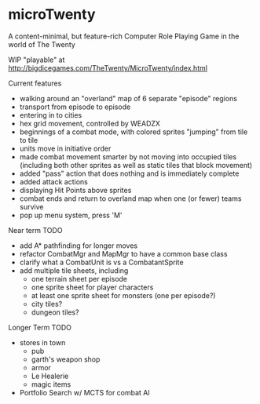 # microTwenty
A content-minimal, but feature-rich Computer Role Playing Game in the world of The Twenty

WIP "playable" at http://bigdicegames.com/TheTwenty/MicroTwenty/index.html

Current features
- walking around an "overland" map of 6 separate "episode" regions
- transport from episode to episode
- entering in to cities
- hex grid movement, controlled by WEADZX
- beginnings of a combat mode, with colored sprites "jumping" from tile to tile
- units move in initiative order
- made combat movement smarter by not moving into occupied tiles (including both other sprites as well as static tiles that block movement)
- added "pass" action that does nothing and is immediately complete
- added attack actions
- displaying Hit Points above sprites
- combat ends and return to overland map when one (or fewer) teams survive
- pop up menu system, press 'M'

Near term TODO
- add A* pathfinding for longer moves
- refactor CombatMgr and MapMgr to have a common base class
- clarify what a CombatUnit is vs a CombatantSprite
- add multiple tile sheets, including
  - one terrain sheet per episode
  - one sprite sheet for player characters
  - at least one sprite sheet for monsters (one per episode?)
  - city tiles?
  - dungeon tiles?

Longer Term TODO
- stores in town
  - pub
  - garth's weapon shop
  - armor
  - Le Healerie
  - magic items
- Portfolio Search w/ MCTS for combat AI